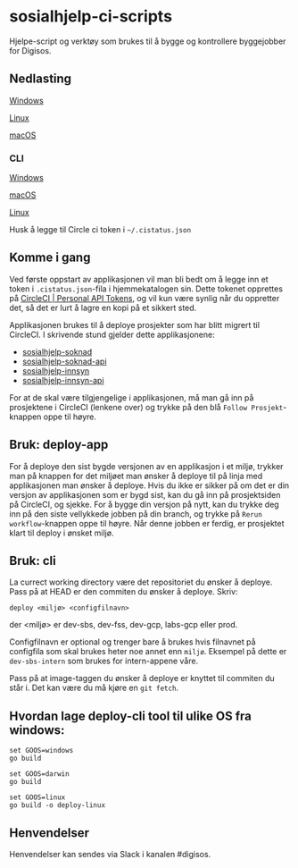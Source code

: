 # sosialhjelp-ci-scripts
Hjelpe-script og verktøy som brukes til å bygge og kontrollere byggejobber for Digisos.

## Nedlasting
[Windows](https://github.com/navikt/sosialhjelp-ci/raw/master/cistatus/release/cistatus.exe)

[Linux](https://github.com/navikt/sosialhjelp-ci/raw/master/cistatus/release/linux.tar.gz)

[macOS](https://github.com/navikt/sosialhjelp-ci/raw/master/cistatus/release/osx.tar.gz)

### CLI

[Windows](https://github.com/navikt/sosialhjelp-ci/raw/master/deploy/deploy.exe)

[macOS](https://github.com/navikt/sosialhjelp-ci/raw/master/deploy/deploy)

[Linux](https://github.com/navikt/sosialhjelp-ci/raw/master/deploy/deploy-linux)

Husk å legge til Circle ci token i `~/.cistatus.json`

## Komme i gang

Ved første oppstart av applikasjonen vil man bli bedt om å legge inn et token i `.cistatus.json`-fila
i hjemmekatalogen sin. Dette tokenet opprettes på [CircleCI | Personal API Tokens](https://circleci.com/account/api),
og vil kun være synlig når du oppretter det, så det er lurt å lagre en kopi på et sikkert sted.

Applikasjonen brukes til å deploye prosjekter som har blitt migrert til CircleCI. I skrivende stund
gjelder dette applikasjonene:
- [sosialhjelp-soknad](https://circleci.com/gh/navikt/sosialhjelp-soknad)
- [sosialhjelp-soknad-api](https://circleci.com/gh/navikt/sosialhjelp-soknad-api)
- [sosialhjelp-innsyn](https://circleci.com/gh/navikt/sosialhjelp-innsyn)
- [sosialhjelp-innsyn-api](https://circleci.com/gh/navikt/sosialhjelp-innsyn-api)

For at de skal være tilgjengelige i applikasjonen, må man gå inn på prosjektene i CircleCI (lenkene over)
og trykke på den blå `Follow Prosjekt`-knappen oppe til høyre.

## Bruk: deploy-app

For å deploye den sist bygde versjonen av en applikasjon i et miljø, trykker man på knappen for det
miljøet man ønsker å deploye til på linja med applikasjonen man ønsker å deploye. Hvis du ikke er sikker
på om det er din versjon av applikasjonen som er bygd sist, kan du gå inn på prosjektsiden på CircleCI,
og sjekke. For å bygge din versjon på nytt, kan du trykke deg inn på den siste vellykkede jobben på din branch,
og trykke på `Rerun workflow`-knappen oppe til høyre. Når denne jobben er ferdig, er prosjektet klart
til deploy i ønsket miljø.

## Bruk: cli
La currect working directory være det repositoriet du ønsker å deploye. Pass på at HEAD er den commiten du 
ønsker å deploye. Skriv:

`deploy <miljø> <configfilnavn>`

der <miljø> er dev-sbs, dev-fss, dev-gcp, labs-gcp eller prod.

Configfilnavn er optional og trenger bare å brukes hvis filnavnet på configfila som skal brukes heter noe annet enn `miljø`. Eksempel på dette er `dev-sbs-intern` som brukes for intern-appene våre.

Pass på at image-taggen du ønsker å deploye er knyttet til commiten du står i. Det kan være du må kjøre en `git fetch`.

## Hvordan lage deploy-cli tool til ulike OS fra windows: 
```
set GOOS=windows
go build
```
```
set GOOS=darwin
go build 
```
```
set GOOS=linux
go build -o deploy-linux
```

## Henvendelser
Henvendelser kan sendes via Slack i kanalen #digisos.
